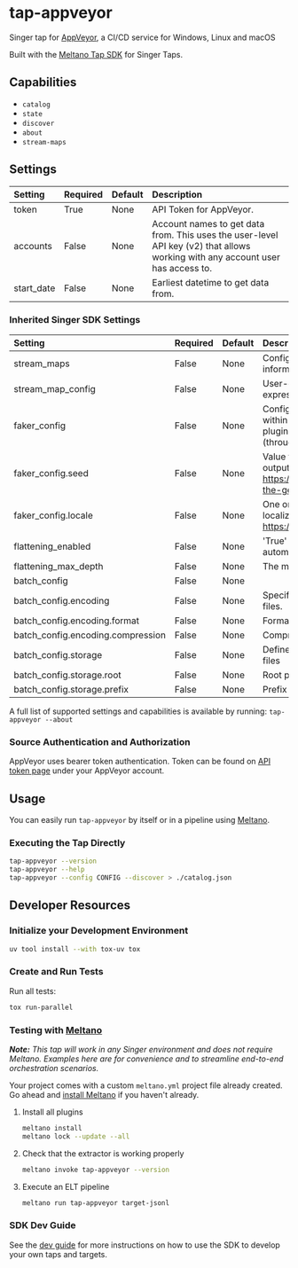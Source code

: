 # tap-appveyor

Singer tap for [AppVeyor](https://www.appveyor.com/docs/api), a CI/CD service for Windows, Linux and macOS

Built with the [Meltano Tap SDK](https://sdk.meltano.com) for Singer Taps.

## Capabilities

* `catalog`
* `state`
* `discover`
* `about`
* `stream-maps`

## Settings

| Setting    | Required | Default | Description                                                                                                                    |
| :--------- | :------- | :------ | :----------------------------------------------------------------------------------------------------------------------------- |
| token      | True     | None    | API Token for AppVeyor.                                                                                                        |
| accounts   | False    | None    | Account names to get data from. This uses the user-level API key (v2) that allows working with any account user has access to. |
| start_date | False    | None    | Earliest datetime to get data from.                                                                                            |

### Inherited Singer SDK Settings

| Setting                           | Required | Default | Description                                                                                                                                                                                                                                              |
| :-------------------------------- | :------- | :------ | :------------------------------------------------------------------------------------------------------------------------------------------------------------------------------------------------------------------------------------------------------- |
| stream_maps                       | False    | None    | Config object for stream maps capability. For more information check out [Stream Maps](https://sdk.meltano.com/en/latest/stream_maps.html).                                                                                                              |
| stream_map_config                 | False    | None    | User-defined config values to be used within map expressions.                                                                                                                                                                                            |
| faker_config                      | False    | None    | Config for the [`Faker`](https://faker.readthedocs.io/en/master/) instance variable `fake` used within map expressions. Only applicable if the plugin specifies `faker` as an addtional dependency (through the `singer-sdk` `faker` extra or directly). |
| faker_config.seed                 | False    | None    | Value to seed the Faker generator for deterministic output: https://faker.readthedocs.io/en/master/#seeding-the-generator                                                                                                                                |
| faker_config.locale               | False    | None    | One or more LCID locale strings to produce localized output for: https://faker.readthedocs.io/en/master/#localization                                                                                                                                    |
| flattening_enabled                | False    | None    | 'True' to enable schema flattening and automatically expand nested properties.                                                                                                                                                                           |
| flattening_max_depth              | False    | None    | The max depth to flatten schemas.                                                                                                                                                                                                                        |
| batch_config                      | False    | None    |                                                                                                                                                                                                                                                          |
| batch_config.encoding             | False    | None    | Specifies the format and compression of the batch files.                                                                                                                                                                                                 |
| batch_config.encoding.format      | False    | None    | Format to use for batch files.                                                                                                                                                                                                                           |
| batch_config.encoding.compression | False    | None    | Compression format to use for batch files.                                                                                                                                                                                                               |
| batch_config.storage              | False    | None    | Defines the storage layer to use when writing batch files                                                                                                                                                                                                |
| batch_config.storage.root         | False    | None    | Root path to use when writing batch files.                                                                                                                                                                                                               |
| batch_config.storage.prefix       | False    | None    | Prefix to use when writing batch files.                                                                                                                                                                                                                  |

A full list of supported settings and capabilities is available by running: `tap-appveyor --about`

### Source Authentication and Authorization

AppVeyor uses bearer token authentication. Token can be found on [API token page](https://ci.appveyor.com/api-keys) under your AppVeyor account.

## Usage

You can easily run `tap-appveyor` by itself or in a pipeline using [Meltano](https://meltano.com/).

### Executing the Tap Directly

```bash
tap-appveyor --version
tap-appveyor --help
tap-appveyor --config CONFIG --discover > ./catalog.json
```

## Developer Resources

### Initialize your Development Environment

```bash
uv tool install --with tox-uv tox
```

### Create and Run Tests

Run all tests:

```bash
tox run-parallel
```

### Testing with [Meltano](https://www.meltano.com)

_**Note:** This tap will work in any Singer environment and does not require Meltano.
Examples here are for convenience and to streamline end-to-end orchestration scenarios._

Your project comes with a custom `meltano.yml` project file already created. Go ahead and [install Meltano](https://docs.meltano.com/getting-started/installation/) if you haven't already.

1. Install all plugins

   ```bash
   meltano install
   meltano lock --update --all
   ```

1. Check that the extractor is working properly

   ```bash
   meltano invoke tap-appveyor --version
   ```

1. Execute an ELT pipeline

   ```bash
   meltano run tap-appveyor target-jsonl
   ```

### SDK Dev Guide

See the [dev guide](https://sdk.meltano.com/en/latest/dev_guide.html) for more instructions on how to use the SDK to
develop your own taps and targets.
